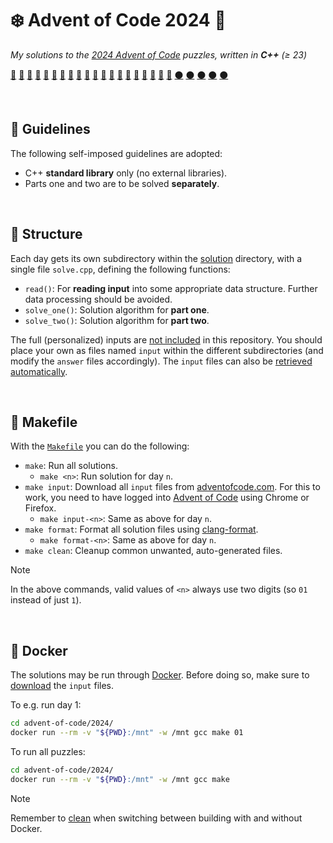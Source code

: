 # ❄️ Advent of Code 2024 🧩
*My solutions to the [2024 Advent of Code](https://adventofcode.com/2024/)
puzzles, written in **C++** (≥ 23)*

[🌟](solution/01/solve.cpp)
[🌟](solution/02/solve.cpp)
[🌟](solution/03/solve.cpp)
[🌟](solution/04/solve.cpp)
[🌟](solution/05/solve.cpp)
[🌟](solution/06/solve.cpp)
[🌟](solution/07/solve.cpp)
[🌟](solution/08/solve.cpp)
[🌟](solution/09/solve.cpp)
[🌟](solution/10/solve.cpp)
[🌟](solution/11/solve.cpp)
[🌟](solution/12/solve.cpp)
[🌟](solution/13/solve.cpp)
[🌟](solution/14/solve.cpp)
[🌟](solution/15/solve.cpp)
[🌟](solution/16/solve.cpp)
[🌟](solution/17/solve.cpp)
[🌟](solution/18/solve.cpp)
[🌟](solution/19/solve.cpp)
[🌟](solution/20/solve.cpp)
[⚫](solution/21/solve.cpp)
[⚫](solution/22/solve.cpp)
[⚫](solution/23/solve.cpp)
[⚫](solution/24/solve.cpp)
[⚫](solution/25/solve.cpp)


</br>

## 📜 Guidelines
The following self-imposed guidelines are adopted:
* C++ **standard library** only (no external libraries).
* Parts one and two are to be solved **separately**.


</br>

## 📁 Structure
Each day gets its own subdirectory within the [solution](solution) directory,
with a single file `solve.cpp`, defining the following functions:
* `read()`: For **reading input** into some appropriate data structure.
  Further data processing should be avoided.
* `solve_one()`: Solution algorithm for **part one**.
* `solve_two()`: Solution algorithm for **part two**.

The full (personalized) inputs are
[not included](https://adventofcode.com/about#legal) in this repository.
You should place your own as files named `input` within the different
subdirectories (and modify the `answer` files accordingly). The `input` files
can also be [retrieved automatically](#-makefile).


</br>

## 🤖 Makefile
With the [`Makefile`](Makefile) you can do the following:
* `make`: Run all solutions.
  * `make <n>`: Run solution for day `n`.
* `make input`: Download all `input` files from
  [adventofcode.com](https://adventofcode.com/2024/). For this to work, you
  need to have logged into [Advent of Code](https://adventofcode.com)
  using Chrome or Firefox.
  * `make input-<n>`: Same as above for day `n`.
* `make format`: Format all solution files
  using [clang-format](https://clang.llvm.org/docs/ClangFormat.html).
  * `make format-<n>`: Same as above for day `n`.
* `make clean`: Cleanup common unwanted, auto-generated files.

> [!NOTE]
> In the above commands, valid values of `<n>` always use two digits
> (so `01` instead of just `1`).


</br>

## 🐋 Docker
The solutions may be run through [Docker](https://www.docker.com/). Before
doing so, make sure to [download](#-makefile) the `input` files.

To e.g. run day 1:
```bash
cd advent-of-code/2024/
docker run --rm -v "${PWD}:/mnt" -w /mnt gcc make 01
```
To run all puzzles:
```bash
cd advent-of-code/2024/
docker run --rm -v "${PWD}:/mnt" -w /mnt gcc make
```

> [!NOTE]
> Remember to [clean](#-makefile) when switching between
> building with and without Docker.

